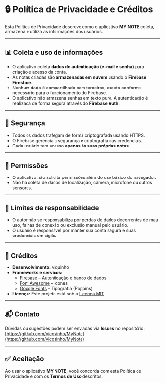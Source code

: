 # 🔒 Política de Privacidade e Créditos

Esta Política de Privacidade descreve como o aplicativo **MY NOTE** coleta, armazena e utiliza as informações dos usuários.  

---

## 📊 Coleta e uso de informações

- O aplicativo coleta **dados de autenticação (e-mail e senha)** para criação e acesso da conta.  
- As notas criadas são **armazenadas em nuvem** usando o **Firebase Firestore**.  
- Nenhum dado é compartilhado com terceiros, exceto conforme necessário para o funcionamento do Firebase.  
- O aplicativo não armazena senhas em texto puro. A autenticação é realizada de forma segura através do **Firebase Auth**.  

---

## 🔐 Segurança

- Todos os dados trafegam de forma criptografada usando HTTPS.  
- O Firebase gerencia a segurança e criptografia das credenciais.  
- Cada usuário tem acesso **apenas às suas próprias notas**.  

---

## 📱 Permissões

- O aplicativo não solicita permissões além do uso básico do navegador.  
- Não há coleta de dados de localização, câmera, microfone ou outros sensores.  

---

## 🚫 Limites de responsabilidade

- O autor não se responsabiliza por perdas de dados decorrentes de mau uso, falhas de conexão ou exclusão manual pelo usuário.  
- O usuário é responsável por manter sua conta segura e suas credenciais em sigilo.  

---

## 📄 Créditos

- **Desenvolvimento:** viquinho  
- **Frameworks e serviços:**  
  - [Firebase](https://firebase.google.com/) – Autenticação e banco de dados  
  - [Font Awesome](https://fontawesome.com/) – Ícones  
  - [Google Fonts](https://fonts.google.com/) – Tipografia (Poppins)  
- **Licença:** Este projeto está sob a [Licença MIT](LICENSE)  

---

## 📬 Contato

Dúvidas ou sugestões podem ser enviadas via **Issues** no repositório:  
[https://github.com/vicosinho/MyNote](https://github.com/vicosinho/MyNote)  

---

## ✅ Aceitação

Ao usar o aplicativo **MY NOTE**, você concorda com esta Política de Privacidade e com os **Termos de Uso** descritos.  
